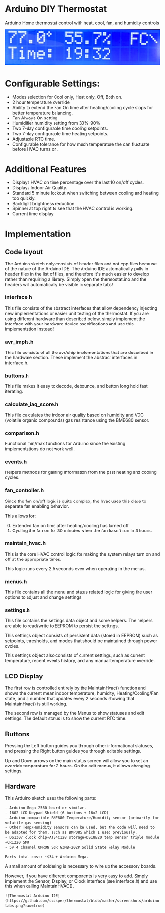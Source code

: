 # Arduino DIY Thermostat
Arduino Home thermostat control with heat, cool, fan, and humidity controls

![Thermostat LCD](https://github.com/ccasper/thermostat/blob/master/screenshots/display_lcd.jpg?raw=true)

# Configurable Settings:
 - Modes selection for Cool only, Heat only, Off, Both on.
 - 2 hour temperature override
 - Ability to extend the Fan On time after heating/cooling cycle stops for better temperature balancing.
 - Fan Always On setting
 - Humidifier humidity setting from 30%-90%
 - Two 7-day configurable time cooling setpoints.
 - Two 7-day configurable time heating setpoints.
 - Adjustable RTC time.
 - Configurable tolerance for how much temperature the can fluctuate before HVAC turns on.

# Additional Features
 - Displays HVAC on time percentage over the last 10 on/off cycles.
 - Displays Indoor Air Quality.
 - Standard 5 minute lockout when switching between cooling and heating too quickly.
 - Backlight brightness reduction
 - Spinner at top right to see that the HVAC control is working.
 - Current time display

# Implementation

## Code layout
The Arduino sketch only consists of header files and not cpp files because of the nature of the Arduino IDE. The Arduino IDE automatically pulls in header files in the list of files, and therefore it's much easier to develop rather than requiring a library. Simply open the thermostat.ino and the headers will automatically be visible in separate tabs!

### interface.h
This file consists of the abstract interfaces that allow dependency injecting new implementations or easier unit testing of the thermostat. If you are using different hardware than described below, simply implement the interface with your hardware device specifications and use this implementation instead!

### avr_impls.h
This file consists of all the avr/chip implementations that are described in the hardware section. These implement the abstract interfaces in interface.h.

### buttons.h
This file makes it easy to decode, debounce, and button long hold fast iterating.

### calculate_iaq_score.h
This file calculates the indoor air quality based on humidity and VOC (volatile organic compounds) gas resistance using the BME680 sensor.

### comparison.h
Functional min/max functions for Arduino since the existing implementations do not work well.

### events.h
Helpers methods for gaining information from the past heating and cooling cycles.

### fan_controller.h
Since the fan on/off logic is quite complex, the hvac uses this class to separate fan enabling behavior.

This allows for:

0. Extended fan on time after heating/cooling has turned off
0. Cycling the fan on for 30 minutes when the fan hasn't run in 3 hours. 

### maintain_hvac.h
This is the core HVAC control logic for making the system relays turn on and off at the appropriate times.

This logic runs every 2.5 seconds even when operating in the menus.

### menus.h
This file contains all the menu and status related logic for giving the user options to adjust and change settings.

### settings.h
This file contains the settings data object and some helpers. The helpers are able to read/write to EEPROM to persist the settings. 

This settings object consists of persistent data (stored in EEPROM) such as setpoints, thresholds, and modes that should be maintained through power cycles.

This settings object also consists of current settings, such as current temperature, recent events history, and any manual temperature override.

## LCD Display
The first row is controlled entirely by the MaintainHvac() function and shows the current mean indoor temperature, humidity, Heating/Cooling/Fan state, and a number that updates every 2 seconds showing that MaintainHvac() is still working.

The second row is managed by the Menus to show statuses and edit settings. The default status is to show the current RTC time.

## Buttons
Pressing the Left button guides you through other informational statuses, and pressing the Right button guides you through editable settings.

Up and Down arrows on the main status screen will allow you to set an override temperature for 2 hours. On the edit menus, it allows changing settings.

## Hardware

This Arduino sketch uses the following parts:

	- Arduino Mega 2560 board or similar.
	- 1602 LCD Keypad Shield (6 buttons + 16x2 LCD)
    - Arduino compatible BME680 Temperature/Humidity sensor (primarily for volatile gas sensing)
	- Other Temp/Humidity sensors can be used, but the code will need to be adapted for them, such as BMP085 which I used previously.
	- DS1307 clock chip+AT24C128 storage+DS18B20 temp sensor triple module +CR1220 SMD
	- 5v 4 Channel OMRON SSR G3MB-202P Solid State Relay Module

	Parts total cost: ~$34 + Arduino Mega. 

A small amount of soldering is necessary to wire up the accessory boards.

However, if you have different components is very easy to add. Simply implement the Sensor, Display, or Clock interface (see interface.h) and use this when calling MaintainHVAC().



	![Thermostat Arduino IDE](https://github.com/ccasper/thermostat/blob/master/screenshots/arduino-tabs.png?raw=true)

